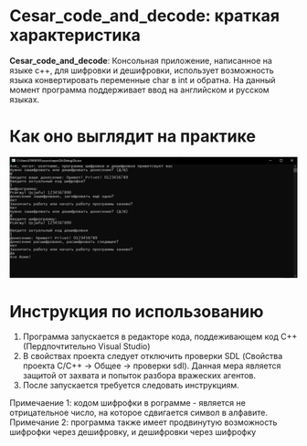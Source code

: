 
# Cesar_code_and_decode: краткая характеристика
**Cesar_code_and_decode**: Консольная приложение, написанное на языке с++, для шифровки и
дешифровки, использует возможность языка конвертировать переменные char в int и обратна.
На данный момент программа поддерживает ввод на английском и русском языках.

# Как оно выглядит на практике
![Alt-текст](Консолька.png)

# Инструкция по использованию
1. Программа запускается в редакторе кода, поддеживающем код С++ (Пердпочтительно Visual Studio)
2. В свойствах проекта следует отключить проверки SDL (Свойства проекта С/С++ -> Общее -> проверки sdl). Данная мера является защитой от захвата и попыток разбора вражеских агентов.
3. После запускается требуется следовать инструкциям.

Примечаение 1: кодом шифрофки в рограмме - является не отрицательное число, на которое сдвигается символ в алфавите.
Примечание 2: программа также имеет продвинутую возможность шифрофки через дешифровку, и дешифровки через шифрофку

